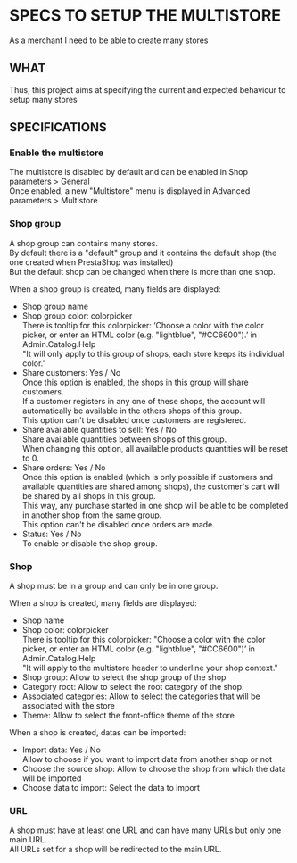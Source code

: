 # SPECS TO SETUP THE MULTISTORE

As a merchant I need to be able to create many stores

## WHAT

Thus, this project aims at specifying the current and expected behaviour to setup many stores

## SPECIFICATIONS

### Enable the multistore

The multistore is disabled by default and can be enabled in Shop parameters > General <br/>
Once enabled, a new "Multistore" menu is displayed in Advanced parameters > Multistore

### Shop group

A shop group can contains many stores. <br/>
By default there is a "default" group and it contains the default shop (the one created when PrestaShop was installed) <br/>
But the default shop can be changed when there is more than one shop.

When a shop group is created, many fields are displayed:
- Shop group name
- Shop group color: colorpicker<br/>
There is tooltip for this colorpicker: ‘Choose a color with the color picker, or enter an HTML color (e.g. "lightblue", "#CC6600").’ in Admin.Catalog.Help <br/>
"It will only apply to this group of shops, each store keeps its individual color."
- Share customers: Yes / No <br/>
Once this option is enabled, the shops in this group will share customers. <br/>
If a customer registers in any one of these shops, the account will automatically be available in the others shops of this group.<br/>
This option can't be disabled once customers are registered.
- Share available quantities to sell: Yes / No <br/>
Share available quantities between shops of this group. <br/>
When changing this option, all available products quantities will be reset to 0.
- Share orders: Yes / No <br/>
Once this option is enabled (which is only possible if customers and available quantities are shared among shops), the customer's cart will be shared by all shops in this group.<br/> 
This way, any purchase started in one shop will be able to be completed in another shop from the same group. <br/>
This option can't be disabled once orders are made.
- Status: Yes / No <br/>
To enable or disable the shop group.

### Shop

A shop must be in a group and can only be in one group.

When a shop is created, many fields are displayed:
- Shop name
- Shop color: colorpicker<br/>
There is tooltip for this colorpicker: "Choose a color with the color picker, or enter an HTML color (e.g. "lightblue", "#CC6600")’ in Admin.Catalog.Help<br/>
"It will apply to the multistore header to underline your shop context."
- Shop group: Allow to select the shop group of the shop
- Category root: Allow to select the root category of the shop.
- Associated categories: Allow to select the categories that will be associated with the store <br/>
- Theme: Allow to select the front-office theme of the store

When a shop is created, datas can be imported:
- Import data: Yes / No <br/>
Allow to choose if you want to import data from another shop or not
- Choose the source shop: Allow to choose the shop from which the data will be imported
- Choose data to import: Select the data to import

### URL

A shop must have at least one URL and can have many URLs but only one main URL. <br/>
All URLs set for a shop will be redirected to the main URL.

